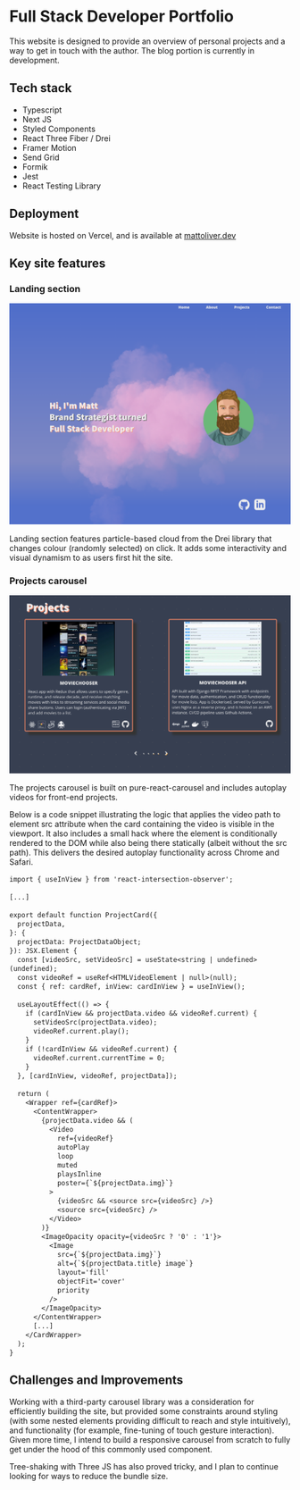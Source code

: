 # Full Stack Developer Portfolio

This website is designed to provide an overview of personal projects and a way to get in touch with the author. The blog portion is currently in development.

## Tech stack

- Typescript
- Next JS
- Styled Components
- React Three Fiber / Drei
- Framer Motion
- Send Grid
- Formik
- Jest
- React Testing Library

## Deployment

Website is hosted on Vercel, and is available at [mattoliver.dev](https://mattoliver.dev)

## Key site features

### Landing section

![Landing section screengrab](https://github.com/mattyocode/images/blob/main/landing.png)

Landing section features particle-based cloud from the Drei library that changes colour (randomly selected) on click. It adds some interactivity and visual dynamism to as users first hit the site.

### Projects carousel

![Projects section screengrab](https://github.com/mattyocode/images/blob/main/projects.png)

The projects carousel is built on pure-react-carousel and includes autoplay videos for front-end projects.

Below is a code snippet illustrating the logic that applies the video path to <source> element src attribute when the card containing the video is visible in the viewport. It also includes a small hack where the <source> element is conditionally rendered to the DOM while also being there statically (albeit without the src path). This delivers the desired autoplay functionality across Chrome and Safari.

```tsx
import { useInView } from 'react-intersection-observer';

[...]

export default function ProjectCard({
  projectData,
}: {
  projectData: ProjectDataObject;
}): JSX.Element {
  const [videoSrc, setVideoSrc] = useState<string | undefined>(undefined);
  const videoRef = useRef<HTMLVideoElement | null>(null);
  const { ref: cardRef, inView: cardInView } = useInView();

  useLayoutEffect(() => {
    if (cardInView && projectData.video && videoRef.current) {
      setVideoSrc(projectData.video);
      videoRef.current.play();
    }
    if (!cardInView && videoRef.current) {
      videoRef.current.currentTime = 0;
    }
  }, [cardInView, videoRef, projectData]);

  return (
    <Wrapper ref={cardRef}>
      <ContentWrapper>
        {projectData.video && (
          <Video
            ref={videoRef}
            autoPlay
            loop
            muted
            playsInline
            poster={`${projectData.img}`}
          >
            {videoSrc && <source src={videoSrc} />}
            <source src={videoSrc} />
          </Video>
        )}
        <ImageOpacity opacity={videoSrc ? '0' : '1'}>
          <Image
            src={`${projectData.img}`}
            alt={`${projectData.title} image`}
            layout='fill'
            objectFit='cover'
            priority
          />
        </ImageOpacity>
      </ContentWrapper>
      [...]
    </CardWrapper>
  );
}
```

## Challenges and Improvements

Working with a third-party carousel library was a consideration for efficiently building the site, but provided some constraints around styling (with some nested elements providing difficult to reach and style intuitively), and functionality (for example, fine-tuning of touch gesture interaction). Given more time, I intend to build a responsive carousel from scratch to fully get under the hood of this commonly used component.

Tree-shaking with Three JS has also proved tricky, and I plan to continue looking for ways to reduce the bundle size.
